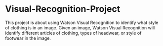 # Visual-Recognition-Project
This project is about using Watson Visual Recognition to identify what style of clothing is in an image. Given an image, Watson Visual Recognition will identify different articles of clothing, types of headwear, or style of footwear in the image.
